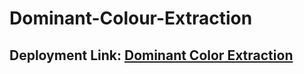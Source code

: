 # Dominant-Colour-Extraction

## Deployment Link: [Dominant Color Extraction](https://dominant-colour-extraction.onrender.com/)
